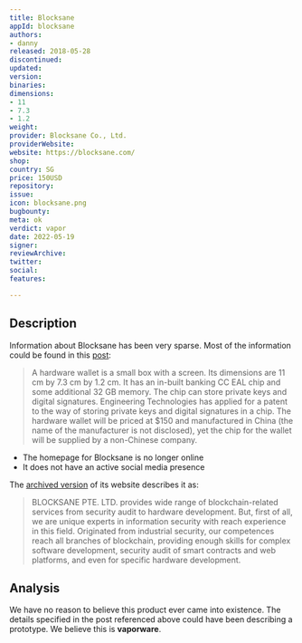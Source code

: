 ```yaml
---
title: Blocksane
appId: blocksane
authors:
- danny
released: 2018-05-28
discontinued: 
updated: 
version: 
binaries: 
dimensions:
- 11
- 7.3
- 1.2
weight: 
provider: Blocksane Co., Ltd.
providerWebsite: 
website: https://blocksane.com/
shop: 
country: SG
price: 150USD
repository: 
issue: 
icon: blocksane.png
bugbounty: 
meta: ok
verdict: vapor
date: 2022-05-19
signer: 
reviewArchive: 
twitter: 
social: 
features: 

---
```


## Description 

Information about Blocksane has been very sparse. Most of the information could be found in this [post](https://investforesight.com/digital-signature-to-be-stored-in-a-biometric-hardware-wallet/): 

> A hardware wallet is a small box with a screen. Its dimensions are 11 cm by 7.3 cm by 1.2 cm. It has an in-built banking CC EAL chip and some additional 32 GB memory. The chip can store private keys and digital signatures. Engineering Technologies has applied for a patent to the way of storing private keys and digital signatures in a chip. The hardware wallet will be priced at $150 and manufactured in China (the name of the manufacturer is not disclosed), yet the chip for the wallet will be supplied by a non-Chinese company.

- The homepage for Blocksane is no longer online 
- It does not have an active social media presence

The [archived version](https://web.archive.org/web/20180806064756/http://blocksane.com/) of its website describes it as: 

> BLOCKSANE PTE. LTD. provides wide range of blockchain-related services from security audit to hardware development. But, first of all, we are unique experts in information security with reach experience in this field. Originated from industrial security, our competences reach all branches of blockchain, providing enough skills for complex software development, security audit of smart contracts and web platforms, and even for specific hardware development.

## Analysis 

We have no reason to believe this product ever came into existence. The details specified in the post referenced above could have been describing a prototype. We believe this is **vaporware**.